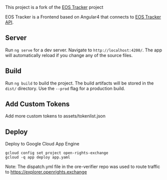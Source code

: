 This project is a fork of the [EOS Tracker](https://github.com/EOSEssentials/EOSTracker) project 

EOS Tracker is a Frontend based on Angular4 that connects to [EOS Tracker API](https://github.com/EOSEssentials/EOSTracker-API).

Server
------------

Run `ng serve` for a dev server. Navigate to `http://localhost:4200/`. The app will automatically reload if you change any of the source files.

Build
------------

Run `ng build` to build the project. The build artifacts will be stored in the `dist/` directory. Use the `--prod` flag for a production build.


Add Custom Tokens
------------

Add more custom tokens to assets/tokenlist.json


Deploy
------------

Deploy to Google Cloud App Engine
```
gcloud config set project open-rights-exchange
gcloud -q app deploy app.yaml
```

Note: The dispatch.yml file in the ore-verifier repo was used to route traffic to https://explorer.openrights.exchange
